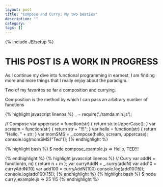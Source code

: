 ```yaml
---
layout: post
title: "Compose and Curry: My two besties"
description: ""
category: 
tags: []
---
```

{% include JB/setup %}

# THIS POST IS A WORK IN PROGRESS #
As I continue my dive into functional programming in earnest, I am finding more and more things that I really enjoy about the paradigm.

Two of my favorites so far a composition and currying.

Composition is the method by which I can pass an arbitrary number of functions

{% highlight javascript linenos %}
_ = require('./ramda.min.js');

// Compose
var uppercase = function(str) { return str.toUpperCase(); }
var scream = function(str) { return str + "!!!"; }
var hello = function(str) { return "Hello, " + str; }
var momSMS = _.compose(hello, scream, uppercase);
console.log(momSMS("Ted"));
{% endhighlight %}

{% highlight bash %}
$ node compose_example.js
=> Hello, TED!!!

{% endhighlight %}
{% highlight javascript linenos %}
// Curry
var addN = function(n, m) { return n + m };
var curryAddN = _.curry(addN)
var add10 = curryAddN(10)
var add100 = curryAddN(100)
console.log(add10(15));
console.log(add100(15));
{% endhighlight %}
{% highlight bash %}
$ node curry_example.js
=> 25
115
{% endhighlight %}
